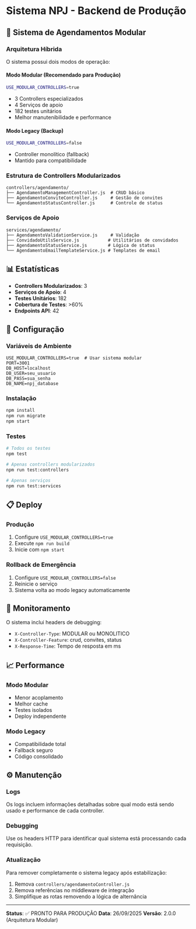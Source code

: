 # Sistema NPJ - Backend de Produção

## 🚀 Sistema de Agendamentos Modular

### Arquitetura Híbrida
O sistema possui dois modos de operação:

#### Modo Modular (Recomendado para Produção)
```bash
USE_MODULAR_CONTROLLERS=true
```
- 3 Controllers especializados
- 4 Serviços de apoio
- 182 testes unitários
- Melhor manutenibilidade e performance

#### Modo Legacy (Backup)
```bash
USE_MODULAR_CONTROLLERS=false
```
- Controller monolítico (fallback)
- Mantido para compatibilidade

### Estrutura de Controllers Modularizados

```
controllers/agendamento/
├── AgendamentoManagementController.js  # CRUD básico
├── AgendamentoConviteController.js     # Gestão de convites
└── AgendamentoStatusController.js      # Controle de status
```

### Serviços de Apoio

```
services/agendamento/
├── AgendamentoValidationService.js     # Validação
├── ConvidadoUtilsService.js           # Utilitários de convidados
├── AgendamentoStatusService.js        # Lógica de status
└── AgendamentoEmailTemplateService.js # Templates de email
```

## 📊 Estatísticas

- **Controllers Modularizados**: 3
- **Serviços de Apoio**: 4
- **Testes Unitários**: 182
- **Cobertura de Testes**: >60%
- **Endpoints API**: 42

## 🔧 Configuração

### Variáveis de Ambiente
```env
USE_MODULAR_CONTROLLERS=true  # Usar sistema modular
PORT=3001
DB_HOST=localhost
DB_USER=seu_usuario
DB_PASS=sua_senha
DB_NAME=npj_database
```

### Instalação
```bash
npm install
npm run migrate
npm start
```

### Testes
```bash
# Todos os testes
npm test

# Apenas controllers modularizados
npm run test:controllers

# Apenas serviços
npm run test:services
```

## 📋 Deploy

### Produção
1. Configure `USE_MODULAR_CONTROLLERS=true`
2. Execute `npm run build`
3. Inicie com `npm start`

### Rollback de Emergência
1. Configure `USE_MODULAR_CONTROLLERS=false`
2. Reinicie o serviço
3. Sistema volta ao modo legacy automaticamente

## 🎯 Monitoramento

O sistema inclui headers de debugging:
- `X-Controller-Type`: MODULAR ou MONOLITICO
- `X-Controller-Feature`: crud, convites, status
- `X-Response-Time`: Tempo de resposta em ms

## 📈 Performance

### Modo Modular
- Menor acoplamento
- Melhor cache
- Testes isolados
- Deploy independente

### Modo Legacy
- Compatibilidade total
- Fallback seguro
- Código consolidado

## ⚙️ Manutenção

### Logs
Os logs incluem informações detalhadas sobre qual modo está sendo usado e performance de cada controller.

### Debugging
Use os headers HTTP para identificar qual sistema está processando cada requisição.

### Atualização
Para remover completamente o sistema legacy após estabilização:
1. Remova `controllers/agendamentoController.js`
2. Remova referências no middleware de integração
3. Simplifique as rotas removendo a lógica de alternância

---

**Status**: ✅ PRONTO PARA PRODUÇÃO
**Data**: 26/09/2025
**Versão**: 2.0.0 (Arquitetura Modular)